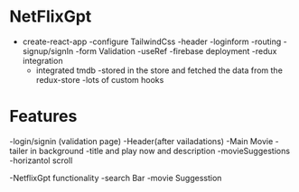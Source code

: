 # NetFlixGpt

- create-react-app
  -configure TailwindCss
  -header 
  -loginform 
  -routing
  -signup/signIn
  -form Validation
  -useRef
  -firebase deployment
  -redux integration 
  - integrated tmdb
  -stored in the store  and fetched the data  from the redux-store
  -lots of custom hooks 
  

# Features

-login/signin (validation page)
-Header(after vailadations)
-Main Movie
    -tailer in background
    -title and play now and description
    -movieSuggestions
    -horizantol scroll

-NetflixGpt functionality
   -search Bar
   -movie Suggesstion

